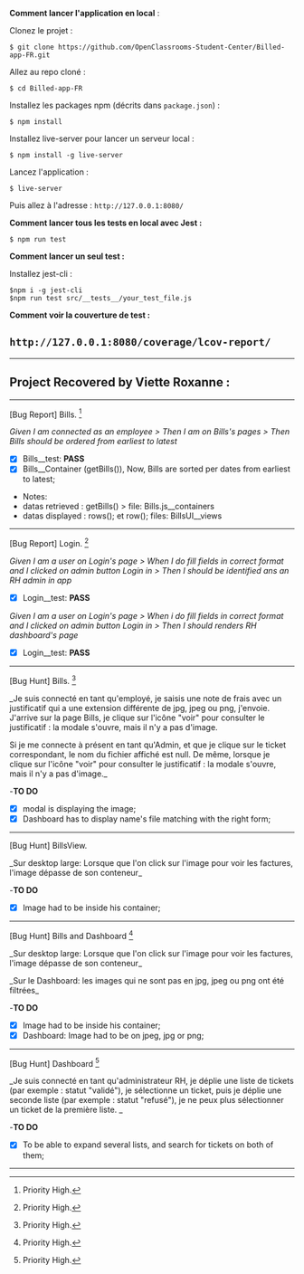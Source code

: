 **Comment lancer l'application en local** :

Clonez le projet :

```
$ git clone https://github.com/OpenClassrooms-Student-Center/Billed-app-FR.git
```

Allez au repo cloné :

```
$ cd Billed-app-FR
```

Installez les packages npm (décrits dans `package.json`) :

```
$ npm install
```

Installez live-server pour lancer un serveur local :

```
$ npm install -g live-server
```

Lancez l'application :

```
$ live-server
```

Puis allez à l'adresse : `http://127.0.0.1:8080/`

**Comment lancer tous les tests en local avec Jest :**

```
$ npm run test
```

**Comment lancer un seul test :**

Installez jest-cli :

```
$npm i -g jest-cli
$npm run test src/__tests__/your_test_file.js
```

**Comment voir la couverture de test :**

## `http://127.0.0.1:8080/coverage/lcov-report/`

---

## Project Recovered by Viette Roxanne :

---

[Bug Report] Bills. [^1]
[^1]: Priority High.

_Given I am connected as an employee > Then I am on Bills's pages > Then Bills should be ordered from earliest to latest_

- [x] Bills\_\_test: **PASS**
- [x] Bills\_\_Container (getBills()), Now, Bills are sorted per dates from earliest to latest;

- Notes:
- datas retrieved : getBills() > file: Bills.js\_\_containers
- datas displayed : rows(); et row(); files: BillsUI\_\_views

---

[Bug Report] Login. [^1]
[^1]: Priority High.

_Given I am a user on Login's page > When I do fill fields in correct format and I clicked on admin button Login in > Then I should be identified ans an RH admin in app_

- [x] Login\_\_test: **PASS**

_Given I am a user on Login's page > When i do fill fields in correct format and I clicked on admin button Login in > Then I should renders RH dashboard's page_

- [x] Login\_\_test: **PASS**

---

[Bug Hunt] Bills. [^1]
[^1]: Priority High.

\_Je suis connecté en tant qu'employé, je saisis une note de frais avec un justificatif qui a une extension différente de jpg, jpeg ou png, j'envoie. J'arrive sur la page Bills, je clique sur l'icône "voir" pour consulter le justificatif : la modale s'ouvre, mais il n'y a pas d'image.

Si je me connecte à présent en tant qu'Admin, et que je clique sur le ticket correspondant, le nom du fichier affiché est null. De même, lorsque je clique sur l'icône "voir" pour consulter le justificatif : la modale s'ouvre, mais il n'y a pas d'image.\_

-**TO DO**

- [x] modal is displaying the image;
- [x] Dashboard has to display name's file matching with the right form;

---

[Bug Hunt] BillsView.

\_Sur desktop large: Lorsque que l'on click sur l'image pour voir les factures, l'image dépasse de son conteneur\_

-**TO DO**

- [x] Image had to be inside his container;

---

[Bug Hunt] Bills and Dashboard [^1]
[^1]: Priority High.

\_Sur desktop large: Lorsque que l'on click sur l'image pour voir les factures, l'image dépasse de son conteneur\_

\_Sur le Dashboard: les images qui ne sont pas en jpg, jpeg ou png ont été filtrées\_

-**TO DO**

- [x] Image had to be inside his container;
- [x] Dashboard: Image had to be on jpeg, jpg or png;

---

[Bug Hunt] Dashboard [^1]
[^1]: Priority High.

\_Je suis connecté en tant qu'administrateur RH, je déplie une liste de tickets (par exemple : statut "validé"), je sélectionne un ticket, puis je déplie une seconde liste (par exemple : statut "refusé"), je ne peux plus sélectionner un ticket de la première liste. \_

-**TO DO**

- [x] To be able to expand several lists, and search for tickets on both of them;

---

